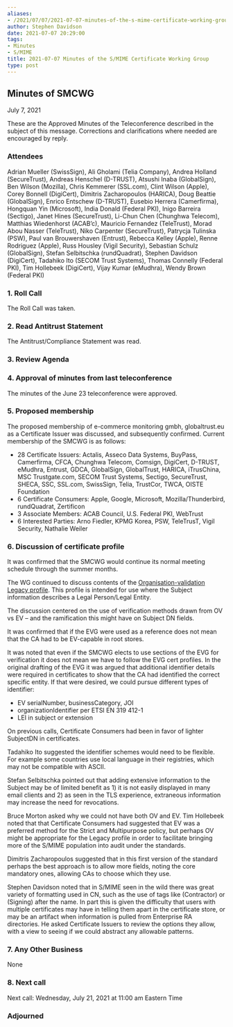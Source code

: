 ```yaml
---
aliases:
- /2021/07/07/2021-07-07-minutes-of-the-s-mime-certificate-working-group/
author: Stephen Davidson
date: 2021-07-07 20:29:00
tags:
- Minutes
- S/MIME
title: 2021-07-07 Minutes of the S/MIME Certificate Working Group
type: post
---
```


## Minutes of SMCWG

July 7, 2021

These are the Approved Minutes of the Teleconference described in the subject of this message. Corrections and clarifications where needed are encouraged by reply.

### Attendees

Adrian Mueller (SwissSign), Ali Gholami (Telia Company), Andrea Holland (SecureTrust), Andreas Henschel (D-TRUST), Atsushi Inaba (GlobalSign), Ben Wilson (Mozilla), Chris Kemmerer (SSL.com), Clint Wilson (Apple), Corey Bonnell (DigiCert), Dimitris Zacharopoulos (HARICA), Doug Beattie (GlobalSign), Enrico Entschew (D-TRUST), Eusebio Herrera (Camerfirma), Hongquan Yin (Microsoft), India Donald (Federal PKI), Inigo Barreira (Sectigo), Janet Hines (SecureTrust), Li-Chun Chen (Chunghwa Telecom), Matthias Wiedenhorst (ACAB’c), Mauricio Fernandez (TeleTrust), Morad Abou Nasser (TeleTrust), Niko Carpenter (SecureTrust), Patrycja Tulinska (PSW), Paul van Brouwershaven (Entrust), Rebecca Kelley (Apple), Renne Rodriguez (Apple), Russ Housley (Vigil Security), Sebastian Schulz (GlobalSign), Stefan Selbitschka (rundQuadrat), Stephen Davidson (DigiCert), Tadahiko Ito (SECOM Trust Systems), Thomas Connelly (Federal PKI), Tim Hollebeek (DigiCert), Vijay Kumar (eMudhra), Wendy Brown (Federal PKI)

### 1. Roll Call

The Roll Call was taken.

### 2. Read Antitrust Statement

The Antitrust/Compliance Statement was read.

### 3. Review Agenda

### 4. Approval of minutes from last teleconference

The minutes of the June 23 teleconference were approved.

### 5. Proposed membership

The proposed membership of e-commerce monitoring gmbh, globaltrust.eu as a Certificate Issuer was discussed, and subsequently confirmed. Current membership of the SMCWG is as follows:

- 28 Certificate Issuers: Actalis, Asseco Data Systems, BuyPass, Camerfirma, CFCA, Chunghwa Telecom, Comsign, DigiCert, D-TRUST, eMudhra, Entrust, GDCA, GlobalSign, GlobalTrust, HARICA, iTrusChina, MSC Trustgate.com, SECOM Trust Systems, Sectigo, SecureTrust, SHECA, SSC, SSL.com, SwissSign, Telia, TrustCor, TWCA, OISTE Foundation
- 6 Certificate Consumers: Apple, Google, Microsoft, Mozilla/Thunderbird, rundQuadrat, Zertificon
- 3 Associate Members: ACAB Council, U.S. Federal PKI, WebTrust
- 6 Interested Parties: Arno Fiedler, KPMG Korea, PSW, TeleTrusT, Vigil Security, Nathalie Weiler

### 6. Discussion of certificate profile

It was confirmed that the SMCWG would continue its normal meeting schedule through the summer months.

The WG continued to discuss contents of the [Organisation-validation Legacy profile][1]. This profile is intended for use where the Subject information describes a Legal Person/Legal Entity.

The discussion centered on the use of verification methods drawn from OV vs EV – and the ramification this might have on Subject DN fields.

It was confirmed that if the EVG were used as a reference does not mean that the CA had to be EV-capable in root stores.

It was noted that even if the SMCWG elects to use sections of the EVG for verification it does not mean we have to follow the EVG cert profiles. In the original drafting of the EVG it was argued that additional identifier details were required in certificates to show that the CA had identified the correct specific entity. If that were desired, we could pursue different types of identifier:

- EV serialNumber, businessCategory, JOI
- organizationIdentifier per ETSI EN 319 412-1
- LEI in subject or extension

On previous calls, Certificate Consumers had been in favor of lighter SubjectDN in certificates.

Tadahiko Ito suggested the identifier schemes would need to be flexible. For example some countries use local language in their registries, which may not be compatible with ASCII.

Stefan Selbitschka pointed out that adding extensive information to the Subject may be of limited benefit as 1) it is not easily displayed in many email clients and 2) as seen in the TLS experience, extraneous information may increase the need for revocations.

Bruce Morton asked why we could not have both OV and EV. Tim Hollebeek noted that that Certificate Consumers had suggested that EV was a preferred method for the Strict and Multipurpose policy, but perhaps OV might be appropriate for the Legacy profile in order to facilitate bringing more of the S/MIME population into audit under the standards.

Dimitris Zacharopoulos suggested that in this first version of the standard perhaps the best approach is to allow more fields, noting the core mandatory ones, allowing CAs to choose which they use.

Stephen Davidson noted that in S/MIME seen in the wild there was great variety of formatting used in CN, such as the use of tags like (Contractor) or (Signing) after the name. In part this is given the difficulty that users with multiple certificates may have in telling them apart in the certificate store, or may be an artifact when information is pulled from Enterprise RA directories. He asked Certificate Issuers to review the options they allow, with a view to seeing if we could abstract any allowable patterns.

### 7. Any Other Business

None

### 8. Next call

Next call: Wednesday, July 21, 2021 at 11:00 am Eastern Time

### Adjourned

[1]: https://docs.google.com/spreadsheets/d/1gEq-o4jU1FWvKBeMoncfmhAUemAgGuvVRSLQb7PedLU/edit?usp=sharing